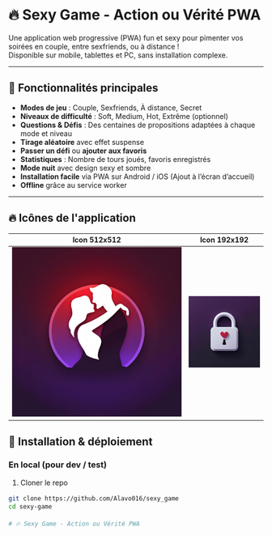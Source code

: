 
# 🔥 Sexy Game - Action ou Vérité PWA

Une application web progressive (PWA) fun et sexy pour pimenter vos soirées en couple, entre sexfriends, ou à distance !  
Disponible sur mobile, tablettes et PC, sans installation complexe.

---

## 🎯 Fonctionnalités principales

- **Modes de jeu** : Couple, Sexfriends, À distance, Secret  
- **Niveaux de difficulté** : Soft, Medium, Hot, Extrême (optionnel)  
- **Questions & Défis** : Des centaines de propositions adaptées à chaque mode et niveau  
- **Tirage aléatoire** avec effet suspense  
- **Passer un défi** ou **ajouter aux favoris**  
- **Statistiques** : Nombre de tours joués, favoris enregistrés  
- **Mode nuit** avec design sexy et sombre  
- **Installation facile** via PWA sur Android / iOS (Ajout à l’écran d’accueil)  
- **Offline** grâce au service worker  

---

## 🔥 Icônes de l'application

| Icon 512x512 | Icon 192x192 |
|--------------|--------------|
| ![icon-512](image/icon-512.png) | ![icon-192](image/icon-192.png) |

## 🚀 Installation & déploiement

### En local (pour dev / test)

1. Cloner le repo  
```bash
git clone https://github.com/Alavo016/sexy_game
cd sexy-game

# 🔥 Sexy Game - Action ou Vérité PWA



